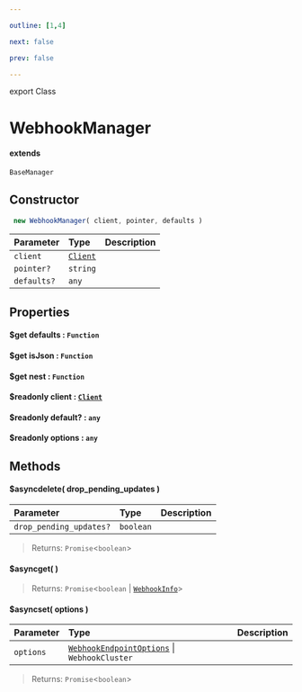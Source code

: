 ```yaml
---

outline: [1,4]

next: false

prev: false

---
```


export Class
# WebhookManager
#### extends
 `BaseManager`

## Constructor
```ts
 new WebhookManager( client, pointer, defaults )
 ```
| Parameter | Type | Description |
| :--- | :--- | :--- |
| `client` | [`Client`](./Client.md) | |
| `pointer?` | `string` | |
| `defaults?` | `any` | |

## Properties

#### $get defaults : `Function`

#### $get isJson : `Function`

#### $get nest : `Function`

#### $readonly client : [`Client`](./Client.md)

#### $readonly default? : `any`

#### $readonly options : `any`

## Methods

#### $asyncdelete( drop_pending_updates )
| Parameter | Type | Description |
| :--- | :--- | :--- |
| `drop_pending_updates?` | `boolean` | |
> 
> 
> Returns: `Promise`<`boolean`>

#### $asyncget( )

> 
> 
> Returns: `Promise`<`boolean` \| [`WebhookInfo`](../interfaces/WebhookInfo.md)>

#### $asyncset( options )
| Parameter | Type | Description |
| :--- | :--- | :--- |
| `options` | [`WebhookEndpointOptions`](../interfaces/WebhookEndpointOptions.md) \| `WebhookCluster` | |
> 
> 
> Returns: `Promise`<`boolean`>
